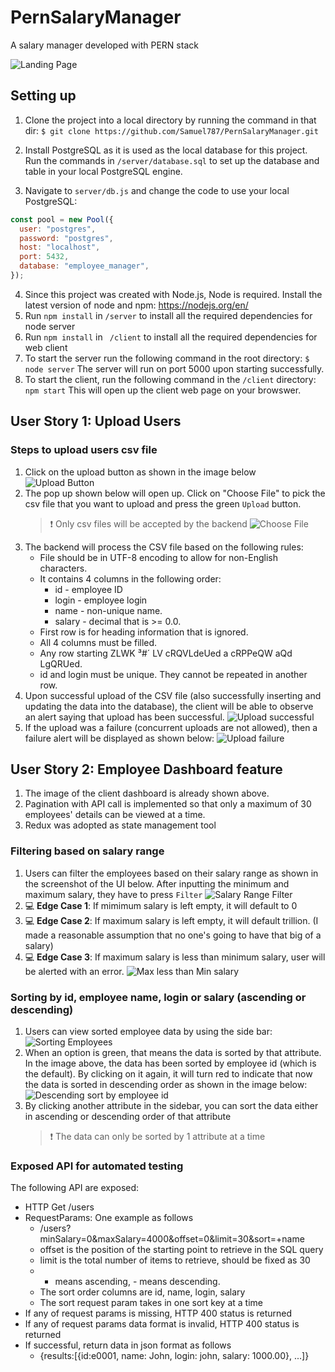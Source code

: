 # PernSalaryManager

A salary manager developed with PERN stack

![Landing Page](/docs/image1.png)

## Setting up

1. Clone the project into a local directory by running the command in that dir:
   `$ git clone https://github.com/Samuel787/PernSalaryManager.git`

2. Install PostgreSQL as it is used as the local database for this project. Run the commands in `/server/database.sql` to set up the database and table in your local PostgreSQL engine.
3. Navigate to `server/db.js` and change the code to use your local PostgreSQL:

```javascript
const pool = new Pool({
  user: "postgres",
  password: "postgres",
  host: "localhost",
  port: 5432,
  database: "employee_manager",
});
```

4. Since this project was created with Node.js, Node is required. Install the latest version of node and npm: https://nodejs.org/en/
5. Run `npm install` in `/server` to install all the required dependencies for node server
6. Run `npm install` in ` /client` to install all the required dependencies for web client
7. To start the server run the following command in the root directory:
   `$ node server`
   The server will run on port 5000 upon starting successfully.
8. To start the client, run the following command in the `/client` directory:
   `npm start`
   This will open up the client web page on your browswer.

## User Story 1: Upload Users

### Steps to upload users csv file

1. Click on the upload button as shown in the image below
   ![Upload Button](/docs/us1-1.png)
2. The pop up shown below will open up. Click on "Choose File" to pick the csv file that you want to upload and press the green `Upload` button.
   > :exclamation: Only csv files will be accepted by the backend
   > ![Choose File](/docs/us1-2.png)
3. The backend will process the CSV file based on the following rules:
   - File should be in UTF-8 encoding to allow for non-English characters.
   - It contains 4 columns in the following order:
     - id - employee ID
     - login - employee login
     - name - non-unique name.
     - salary - decimal that is >= 0.0.
   - First row is for heading information that is ignored.
   - All 4 columns must be filled.
   - Any row starting ZLWK ³#´ LV cRQVLdeUed a cRPPeQW aQd LgQRUed.
   - id and login must be unique. They cannot be repeated in another row.
4. Upon successful upload of the CSV file (also successfully inserting and updating the data into the database), the client will be able to observe an alert saying that upload has been successful.
   ![Upload successful](/docs/us1-3.png)
5. If the upload was a failure (concurrent uploads are not allowed), then a failure alert will be displayed as shown below:
   ![Upload failure](/docs/us1-4.png)

## User Story 2: Employee Dashboard feature

1. The image of the client dashboard is already shown above.
2. Pagination with API call is implemented so that only a maximum of 30 employees' details can be viewed at a time.
3. Redux was adopted as state management tool

### Filtering based on salary range

1. Users can filter the employees based on their salary range as shown in the screenshot of the UI below. After inputting the minimum and maximum salary, they have to press `Filter`
   ![Salary Range Filter](/docs/us2-1.png)
2. :computer: <b>Edge Case 1</b>: If mimimum salary is left empty, it will default to 0
3. :computer: <b>Edge Case 2</b>: If maximum salary is left empty, it will default trillion. (I made a reasonable assumption that no one's going to have that big of a salary)
4. :computer: <b>Edge Case 3</b>: If maximum salary is less than minimum salary, user will be alerted with an error.
   ![Max less than Min salary](/docs/us2-2.png)

### Sorting by id, employee name, login or salary (ascending or descending)

1. Users can view sorted employee data by using the side bar:
   ![Sorting Employees](/docs/us2-3.png)
2. When an option is green, that means the data is sorted by that attribute. In the image above, the data has been sorted by employee id (which is the default). By clicking on it again, it will turn red to indicate that now the data is sorted in descending order as shown in the image below:
   ![Descending sort by employee id](/docs/us2-4.png)
3. By clicking another attribute in the sidebar, you can sort the data either in ascending or descending order of that attribute
   > :exclamation: The data can only be sorted by 1 attribute at a time

### Exposed API for automated testing

The following API are exposed:

- HTTP Get /users
- RequestParams: One example as follows
  - /users?minSalary=0&maxSalary=4000&offset=0&limit=30&sort=+name
  - offset is the position of the starting point to retrieve in the SQL query
  - limit is the total number of items to retrieve, should be fixed as 30
  - - means ascending, - means descending.
  - The sort order columns are id, name, login, salary
  - The sort request param takes in one sort key at a time
- If any of request params is missing, HTTP 400 status is returned
- If any of request params data format is invalid, HTTP 400 status is returned
- If successful, return data in json format as follows
  - {results:[{id:e0001, name: John, login: john, salary: 1000.00}, ...]}

